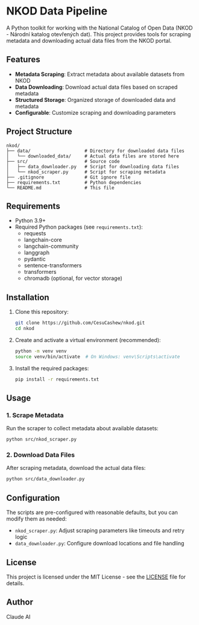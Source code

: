 # NKOD Data Pipeline

A Python toolkit for working with the National Catalog of Open Data (NKOD - Národní katalog otevřených dat). This project provides tools for scraping metadata and downloading actual data files from the NKOD portal.

## Features

- **Metadata Scraping**: Extract metadata about available datasets from NKOD
- **Data Downloading**: Download actual data files based on scraped metadata
- **Structured Storage**: Organized storage of downloaded data and metadata
- **Configurable**: Customize scraping and downloading parameters

## Project Structure

```
nkod/
├── data/                    # Directory for downloaded data files
│   └── downloaded_data/     # Actual data files are stored here
├── src/                     # Source code
│   ├── data_downloader.py   # Script for downloading data files
│   └── nkod_scraper.py      # Script for scraping metadata
├── .gitignore               # Git ignore file
├── requirements.txt         # Python dependencies
└── README.md                # This file
```

## Requirements

- Python 3.9+
- Required Python packages (see `requirements.txt`):
  - requests
  - langchain-core
  - langchain-community
  - langgraph
  - pydantic
  - sentence-transformers
  - transformers
  - chromadb (optional, for vector storage)

## Installation

1. Clone this repository:
   ```bash
   git clone https://github.com/CesuCashew/nkod.git
   cd nkod
   ```

2. Create and activate a virtual environment (recommended):
   ```bash
   python -m venv venv
   source venv/bin/activate  # On Windows: venv\Scripts\activate
   ```

3. Install the required packages:
   ```bash
   pip install -r requirements.txt
   ```

## Usage

### 1. Scrape Metadata
Run the scraper to collect metadata about available datasets:
```bash
python src/nkod_scraper.py
```

### 2. Download Data Files
After scraping metadata, download the actual data files:
```bash
python src/data_downloader.py
```

## Configuration

The scripts are pre-configured with reasonable defaults, but you can modify them as needed:
- `nkod_scraper.py`: Adjust scraping parameters like timeouts and retry logic
- `data_downloader.py`: Configure download locations and file handling

## License

This project is licensed under the MIT License - see the [LICENSE](LICENSE) file for details.

## Author

Claude AI

